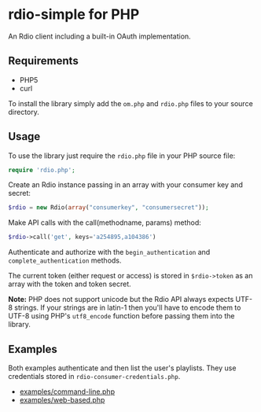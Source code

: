 rdio-simple for PHP
===================

An Rdio client including a built-in OAuth implementation.

Requirements
------------

* PHP5
* curl

To install the library simply add the `om.php` and `rdio.php` files to your source
directory.

Usage
-----

To use the library just require the `rdio.php` file in your PHP source file:
```php
require 'rdio.php';
```
Create an Rdio instance passing in an array with your consumer key and secret:
```php
$rdio = new Rdio(array("consumerkey", "consumersecret"));
```
Make API calls with the call(methodname, params) method:
```php
$rdio->call('get', keys='a254895,a104386')
```
Authenticate and authorize with the `begin_authentication` and
`complete_authentication` methods.

The current token (either request or access) is stored in `$rdio->token` as an
array with the token and token secret.

**Note:** PHP does not support unicode but the Rdio API always expects UTF-8
strings. If your strings are in latin-1 then you'll have to encode them to
UTF-8 using PHP's `utf8_encode` function before passing them into the library.

Examples
--------

Both examples authenticate and then list the user's playlists. They use
credentials stored in `rdio-consumer-credentials.php`.

* [examples/command-line.php](https://github.com/rdio/rdio-simple/blob/master/php/examples/command-line.php)
* [examples/web-based.php](https://github.com/rdio/rdio-simple/blob/master/php/examples/web-based.php)
